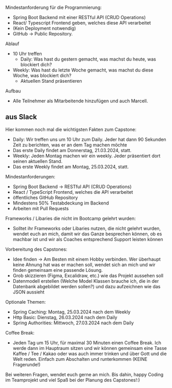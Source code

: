 Mindestanforderung für die Programmierung:
* Spring Boot Backend mit einer RESTful API (CRUD Operations)
* React/ Typescript Frontend geben, welches diese API verarbeitet
* (Kein Deployment notwendig)
* GitHub -> Public Repository.


Ablauf
* 10 Uhr treffen
  * Daily: Was hast du gestern gemacht, was machst du heute, was blockiert dich?
* Weekly: Was hast du letzte Woche gemacht, was machst du diese Woche, was blockiert dich?
  * Aktuellen Stand präsentieren

Aufbau
* Alle Teilnehmer als Mitarbeitende hinzufügen und auch Marcell.


## aus Slack
Hier kommen noch mal die wichtigsten Fakten zum Capstone:

* Daily: Wir treffen uns um 10 Uhr zum Daily. Jeder hat dann 90 Sekunden Zeit zu berichten, was er an dem Tag machen 
möchte
* Das erste Daily findet am Donnerstag, 21.03.2024, statt.
* Weekly: Jeden Montag machen wir ein weekly. Jeder präsentiert dort seinen aktuellen Stand.
* Das erste Weekly findet am Montag, 25.03.2024, statt.

Mindestanforderungen:

* Spring Boot Backend -> RESTful API (CRUD Operations)
* React / TypeScript Frontend, welches die API verarbeitet
* öffentliches GitHub Repository
* Mindestens 50% Testabdeckung im Backend
* Arbeiten mit Pull Requests

Frameworks / Libaries die nicht im Bootcamp gelehrt wurden:

* Solltet ihr Frameworks oder Libaries nutzen, die nicht gelehrt wurden, wendet euch an mich, damit wir das Ganze 
besprechen können, ob es machbar ist und wir als Coaches entsprechend Support leisten können

Vorbereitung des Capstones:

* Idee finden -> Am Besten mit einem Hobby verbinden. Wer überhaupt keine Ahnung hat was er machen soll, wendet sich 
an mich und wir finden gemeinsam eine passende Lösung.
* Grob skizzieren (Figma, Excalidraw, etc.) wie das Projekt aussehen soll
* Datenmodell erstellen (Welche Model Klassen brauche ich, die in der Datenbank abgebildet werden sollen?) und dazu 
aufzeichnen wie das JSON aussieht

Optionale Themen:

* Spring Caching: Montag, 25.03.2024 nach dem Weekly
* Http Basic: Dienstag, 26.03.2024 nach dem Daily
* Spring Authorities: Mittwoch, 27.03.2024 nach dem Daily

Coffee Break:

* Jeden Tag um 15 Uhr, für maximal 30 Minuten einen Coffee Break. Ich werde dann im Hauptraum sitzen und wir können 
gemeinsam eine Tasse Kaffee / Tee / Kakao oder was auch immer trinken und über Gott und die Welt reden. Einfach zum Abschalten und runterkommen (KEINE Fragerunde!)

Bei weiteren Fragen, wendet euch gerne an mich. Bis dahin, happy Coding im Teamprojekt und viel Spaß bei der Planung des Capstones!:)


